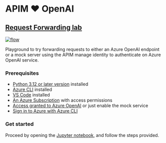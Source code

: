 # APIM ❤️ OpenAI

## [Request Forwarding lab](request-forwarding.ipynb)

[![flow](../../images/request-forwarding.gif)](request-forwarding.ipynb)

Playground to try forwarding requests to either an Azure OpenAI endpoint or a mock server using the APIM manage identity to authenticate on Azure OpenAI service.

### Prerequisites

- [Python 3.12 or later version](https://www.python.org/) installed
- [Azure CLI](https://learn.microsoft.com/cli/azure/install-azure-cli) installed
- [VS Code](https://code.visualstudio.com/) installed
- [An Azure Subscription](https://azure.microsoft.com/free/) with access permissions
- [Access granted to Azure OpenAI](https://aka.ms/oai/access) or just enable the mock service
- [Sign in to Azure with Azure CLI](https://learn.microsoft.com/cli/azure/authenticate-azure-cli-interactively)

### Get started

Proceed by opening the [Jupyter notebook](request-forwarding.ipynb), and follow the steps provided.
